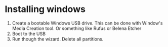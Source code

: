 # Installing windows

1. Create a bootable Windows USB drive.
    This can be done with Window's Media Creation tool. Or something like Rufus or Belena Etcher
2. Boot to the USB
3. Run though the wizard. Delete all partitions.
